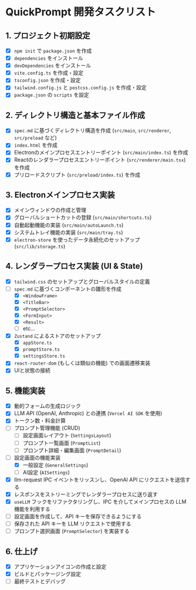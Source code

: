 # QuickPrompt 開発タスクリスト

## 1. プロジェクト初期設定
- [x] `npm init` で `package.json` を作成
- [x] `dependencies` をインストール
- [x] `devDependencies` をインストール
- [x] `vite.config.ts` を作成・設定
- [x] `tsconfig.json` を作成・設定
- [x] `tailwind.config.js` と `postcss.config.js` を作成・設定
- [x] `package.json` の `scripts` を設定

## 2. ディレクトリ構造と基本ファイル作成
- [x] `spec.md` に基づくディレクトリ構造を作成 (`src/main`, `src/renderer`, `src/preload` など)
- [x] `index.html` を作成
- [x] Electronのメインプロセスエントリーポイント (`src/main/index.ts`) を作成
- [x] Reactのレンダラープロセスエントリーポイント (`src/renderer/main.tsx`) を作成
- [x] プリロードスクリプト (`src/preload/index.ts`) を作成

## 3. Electronメインプロセス実装
- [x] メインウィンドウの作成と管理
- [x] グローバルショートカットの登録 (`src/main/shortcuts.ts`)
- [x] 自動起動機能の実装 (`src/main/autoLaunch.ts`)
- [x] システムトレイ機能の実装 (`src/main/tray.ts`)
- [x] `electron-store` を使ったデータ永続化のセットアップ (`src/lib/storage.ts`)

## 4. レンダラープロセス実装 (UI & State)
- [x] `tailwind.css` のセットアップとグローバルスタイルの定義
- [ ] `spec.md` に基づくコンポーネントの雛形を作成
  - [x] `<WindowFrame>`
  - [x] `<TitleBar>`
  - [x] `<PromptSelector>`
  - [x] `<FormInput>`
  - [x] `<Result>`
  - [ ] etc...
- [x] `Zustand` によるストアのセットアップ
  - [x] `appStore.ts`
  - [x] `promptStore.ts`
  - [x] `settingsStore.ts`
- [x] `react-router-dom` (もしくは類似の機能) での画面遷移実装
- [x] UIと状態の接続

## 5. 機能実装
- [x] 動的フォームの生成ロジック
- [x] LLM API (OpenAI, Anthropic) との連携 (`Vercel AI SDK` を使用)
- [x] トークン数・料金計算
- [ ] プロンプト管理機能 (CRUD)
  - [ ] 設定画面レイアウト (`SettingsLayout`)
  - [ ] プロンプト一覧画面 (`PromptList`)
  - [ ] プロンプト詳細・編集画面 (`PromptDetail`)
- [ ] 設定画面の機能実装
  - [x] 一般設定 (`GeneralSettings`)
  - [ ] AI設定 (`AISettings`)
- [x] llm-request IPC イベントをリッスンし、OpenAI API にリクエストを送信する
- [x] レスポンスをストリーミングでレンダラープロセスに送り返す
- [x] `useLLM` フックをリファクタリングし、IPC を介してメインプロセスの LLM 機能を利用する
- [ ] 設定画面を作成して、API キーを保存できるようにする
- [ ] 保存された API キーを LLM リクエストで使用する
- [ ] プロンプト選択画面 (`PromptSelector`) を実装する

## 6. 仕上げ
- [x] アプリケーションアイコンの作成と設定
- [x] ビルドとパッケージング設定
- [ ] 最終テストとデバッグ 